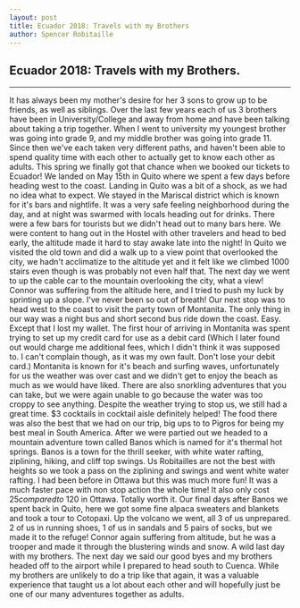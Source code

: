 ```yaml
---
layout: post
title: Ecuador 2018: Travels with my Brothers     
author: Spencer Robitaille
---
```

## Ecuador 2018: Travels with my Brothers.
-----
It has always been my mother's desire for her 3 sons to grow up to be friends, as well as siblings. Over the last few years each of us 3 brothers have been in University/College and away from home and have been talking about taking a trip together. When I went to university my youngest brother was going into grade 9, and my middle brother was going into grade 11. Since then we've each taken very different paths, and haven't been able to spend quality time with each other to actually get to know each other as adults.
This spring we finally got that chance when we booked our tickets to Ecuador! We landed on May 15th in Quito where we spent a few days before heading west to the coast. Landing in Quito was a bit of a shock, as we had no idea what to expect. We stayed in the Mariscal district which is known for it's bars and nightlife. It was a very safe feeling neighborhood during the day, and at night was swarmed with locals heading out for drinks. There were a few bars for tourists but we didn't head out to many bars here. We were content to hang out in the Hostel with other travelers and head to bed early, the altitude made it hard to stay awake late into the night!
In Quito we visited the old town and did a walk up to a view point that overlooked the city, we hadn't acclimatize to the altitude yet and it felt like we climbed 1000 stairs even though is was probably not even half that. The next day we went to up the cable car to the mountain overlooking the city, what a view! Connor was suffering from the altitude here, and I tried to push my luck by sprinting up a slope. I've never been so out of breath!
Our next stop was to head west to the coast to visit the party town of Montanita. The only thing in our way was a night bus and short second bus ride down the coast. Easy. Except that I lost my wallet. The first hour of arriving in Montanita was spent trying to set up my credit card for use as a debit card (Which I later found out would charge me additional fees, which I didn't think it was supposed to. I can't complain though, as it was my own fault. Don't lose your debit card.)
Montanita is known for it's beach and surfing waves, unfortunately for us the weather was over cast and we didn't get to enjoy the beach as much as we would have liked. There are also snorkling adventures that you can take, but we were again unable to go because the water was too croppy to see anything. Despite the weather trying to stop us, we still had a great time. $3 cocktails in cocktail aisle definitely helped! The food there was also the best that we had on our trip, big ups to to Pigros for being my best meal in South America.
After we were partied out we headed to a mountain adventure town called Banos which is named for it's thermal hot springs. Banos is a town for the thrill seeker, with white water rafting, ziplining, hiking, and cliff top swings. Us Robitailles are not the best with heights so we took a pass on the ziplining and swings and went white water rafting. I had been before in Ottawa but this was much more fun! It was a much faster pace with non stop action the whole time! It also only cost $25 compared to ~$120 in Ottawa. Totally worth it.
Our final days after Banos we spent back in Quito, here we got some fine alpaca sweaters and blankets and took a tour to Cotopaxi. Up the volcano we went, all 3 of us unprepared. 2 of us in running shoes, 1 of us in sandals and 5 pairs of socks, but we made it to the refuge! Connor again suffering from altitude, but he was a trooper and made it through the blustering winds and snow. A wild last day with my brothers.
The next day we said our good byes and my brothers headed off to the airport while I prepared to head south to Cuenca. While my brothers are unlikely to do a trip like that again, it was a valuable experience that taught us a lot about each other and will hopefully just be one of our many adventures together as adults.
